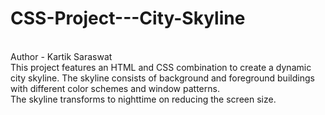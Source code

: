 # CSS-Project---City-Skyline
<br>
Author - Kartik Saraswat
<br>
This project features an HTML and CSS combination to create a dynamic city skyline. The skyline consists of background and foreground buildings with different color schemes and window patterns.<br>
The skyline transforms to nighttime on reducing the screen size.
<br>


